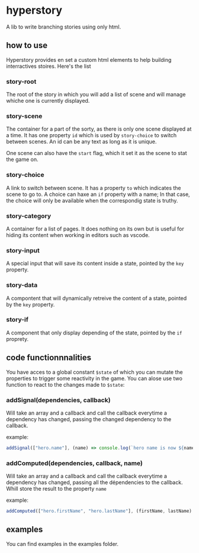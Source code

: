 # hyperstory
A lib to write branching stories using only html.


## how to use
Hyperstory provides en set a custom html elements to help building interractives stoires. Here's the list

### story-root
The root of the story in which you will add a list of scene and will manage whiche one is currently displayed.

### story-scene
The container for a part of the sorty, as there is only one scene displayed at a time. It has one property `id` which is used by `story-choice` to switch between scenes. An id can be any text as long as it is unique.

One scene can also have the `start` flag, which it set it as the scene to stat the game on.

### story-choice
A link to switch between scene. It has a property `to` which indicates the scene to go to. A choice can haxe an `if` property with a name; In that case, the choice will only be available when the correspondig state is truthy.

### story-category
A container for a list of pages. It does nothing on its own but is useful for hiding its content when working in editors such as vscode.

### story-input
A special input that will save its content inside a state, pointed by the `key` property.

### story-data
A compontent that will dynamically retreive the content of a state, pointed by the `key` property.

### story-if
A component that only display depending of the state, pointed by the `if` proprety.

## code functionnnalities

You have acces to a global constant `$state` of which you can mutate the properties to trigger some reactivity in the game.
You can alose use two function to react to the changes made to `$state`:

### addSignal(dependencies, callback)

Will take an array and a callback and call the callback everytime a dependency has changed, passing the changed dependency to the callback.

example:
```js
addSignal(["hero.name"], (name) => console.log(`hero name is now ${name}`))
```

### addComputed(dependencies, callback, name)

Will take an array and a callback and call the callback everytime a dependency has changed, passing all the dépendencies to the callback.
Whill store the result to the property `name`

example:
```js
addComputed(["hero.firstName", "hero.lastName"], (firstName, lastName) => `${firstName} ${lastName}`, "hero.fullName")
```

## examples

You can find examples in the examples folder.
